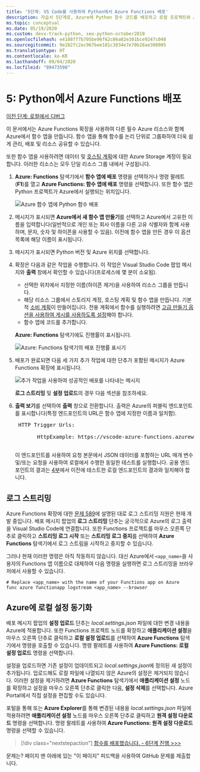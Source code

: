 ```yaml
---
title: '5단계: VS Code를 사용하여 Python에서 Azure Functions 배포'
description: 자습서 5단계로, Azure에 Python 함수 코드를 배포하고 로컬 프로젝트와 Azure 간에 로그를 스트리밍하고 설정을 동기화하는 방법을 알아봅니다.
ms.topic: conceptual
ms.date: 05/19/2020
ms.custom: devx-track-python, seo-python-october2019
ms.openlocfilehash: e4108ff7b705be96f62c06a02e301bce9247c048
ms.sourcegitcommit: 9e282fc2ec967bee181c3034e7e70b28ae308905
ms.translationtype: HT
ms.contentlocale: ko-KR
ms.lasthandoff: 09/04/2020
ms.locfileid: "89473598"
---
```

# <a name="5-deploy-azure-functions-in-python"></a>5: Python에서 Azure Functions 배포

[이전 단계: 로컬에서 디버그](tutorial-vs-code-serverless-python-04.md)

이 문서에서는 Azure Functions 확장을 사용하여 다른 필수 Azure 리소스와 함께 Azure에서 함수 앱을 만듭니다. 함수 앱을 통해 함수를 논리 단위로 그룹화하여 더욱 쉽게 관리, 배포 및 리소스 공유할 수 있습니다.

또한 함수 앱을 사용하려면 데이터 및 [호스팅 계획](/azure/azure-functions/functions-scale#hosting-plan-support)에 대한 Azure Storage 계정이 필요합니다. 이러한 리소스는 모두 단일 리소스 그룹 내에서 구성됩니다.

1. **Azure: Functions** 탐색기에서 **함수 앱에 배포** 명령을 선택하거나 명령 팔레트(**F1**)를 열고 **Azure Functions: 함수 앱에 배포** 명령을 선택합니다. 또한 함수 앱은 Python 프로젝트가 Azure에서 실행되는 위치입니다.

    ![Azure 함수 앱에 Python 함수 배포](media/tutorial-vs-code-serverless-python/deploy-a-python-fuction-to-azure-function-app.png)

1. 메시지가 표시되면 **Azure에서 새 함수 앱 만들기**를 선택하고 Azure에서 고유한 이름을 입력합니다(일반적으로 개인 또는 회사 이름을 다른 고유 식별자와 함께 사용하며, 문자, 숫자 및 하이픈을 사용할 수 있음). 이전에 함수 앱을 만든 경우 이 옵션 목록에 해당 이름이 표시됩니다.

1. 메시지가 표시되면 Python 버전 및 Azure 위치를 선택합니다.

1. 확장은 다음과 같은 작업을 수행합니다. 이 작업은 Visual Studio Code 팝업 메시지와 **출력** 창에서 확인할 수 있습니다(프로세스에 몇 분이 소요됨).

    - 선택한 위치에서 지정한 이름(하이픈 제거)을 사용하여 리소스 그룹을 만듭니다.
    - 해당 리소스 그룹에서 스토리지 계정, 호스팅 계획 및 함수 앱을 만듭니다. 기본적 [소비 계획](/azure/azure-functions/functions-scale#consumption-plan)이 만들어집니다. 전용 계획에서 함수를 실행하려면 [고급 만들기 옵션을 사용하여 게시를 사용하도록 설정](/azure/azure-functions/functions-develop-vs-code)해야 합니다.
    - 함수 앱에 코드를 추가합니다.

    **Azure: Functions** 탐색기에도 진행률이 표시됩니다.

    ![Azure: Functions 탐색기의 배포 진행률 표시기](media/tutorial-vs-code-serverless-python/deployment-progress-indicator-in-azure-function-explorer.png)

1. 배포가 완료되면 다음 세 가지 추가 작업에 대한 단추가 포함된 메시지가 Azure Functions 확장에 표시됩니다.

    ![추가 작업을 사용하여 성공적인 배포를 나타내는 메시지](media/tutorial-vs-code-serverless-python/azure-functions-deployment-success-with-additional-actions.png)

    **로그 스트리밍** 및 **설정 업로드**의 경우 다음 섹션을 참조하세요.

1. **출력 보기**를 선택하여 **출력** 창으로 전환합니다. 출력은 Azure의 퍼블릭 엔드포인트를 표시합니다(특정 엔드포인트의 URL은 함수 앱에 지정한 이름과 일치함).

    <pre>
    HTTP Trigger Urls:

          HttpExample: https://vscode-azure-functions.azurewebsites.net/api/HttpExample
    </pre>

    이 엔드포인트를 사용하여 요청 본문에서 JSON 데이터를 포함하는 URL 매개 변수 및/또는 요청을 사용하여 로컬에서 수행한 동일한 테스트를 실행합니다. 공용 엔드포인트의 결과는 [4부](tutorial-vs-code-serverless-python-04.md)에서 이전에 테스트한 로컬 엔드포인트의 결과와 일치해야 합니다.

## <a name="stream-logs"></a>로그 스트리밍

Azure Functions 확장에 대한 [문제 589](https://github.com/microsoft/vscode-azurefunctions/issues/589)에 설명된 대로 로그 스트리밍 지원은 현재 개발 중입니다. 배포 메시지 팝업의 **로그 스트리밍** 단추는 궁극적으로 Azure의 로그 출력을 Visual Studio Code에 연결합니다. 또한 Functions 프로젝트를 마우스 오른쪽 단추로 클릭하고 **스트리밍 로그 시작** 또는 **스트리밍 로그 중지**를 선택하여 **Azure Functions** 탐색기에서 로그 스트림을 시작하고 중지할 수 있습니다.

그러나 현재 이러한 명령은 아직 작동하지 않습니다. 대신 Azure에서 `<app_name>`을 사용자의 Functions 앱 이름으로 대체하여 다음 명령을 실행하면 로그 스트리밍을 브라우저에서 사용할 수 있습니다.

```
# Replace <app_name> with the name of your Functions app on Azure
func azure functionapp logstream <app_name> --browser
```

## <a name="sync-local-settings-to-azure"></a>Azure에 로컬 설정 동기화

배포 메시지 팝업의 **설정 업로드** 단추는 *local.settings.json* 파일에 대한 변경 내용을 Azure에 적용합니다. 또한 Functions 프로젝트 노드를 확장하고 **애플리케이션 설정**을 마우스 오른쪽 단추로 클릭하고 **로컬 설정 업로드**를 선택하여 **Azure Functions** 탐색기에서 명령을 호출할 수 있습니다. 명령 팔레트를 사용하여 **Azure Functions: 로컬 설정 업로드** 명령을 선택합니다.

설정을 업로드하면 기존 설정이 업데이트되고 *local.settings.json*에 정의된 새 설정이 추가됩니다. 업로드해도 로컬 파일에 나열되지 않은 Azure의 설정은 제거되지 않습니다. 이러한 설정을 제거하려면 **Azure Functions** 탐색기에서 **애플리케이션 설정** 노드를 확장하고 설정을 마우스 오른쪽 단추로 클릭한 다음, **설정 삭제**를 선택합니다. Azure Portal에서 직접 설정을 편집할 수도 있습니다.

포털을 통해 또는 **Azure Explorer**를 통해 변경된 내용을 *local.settings.json* 파일에 적용하려면 **애플리케이션 설정** 노드를 마우스 오른쪽 단추로 클릭하고 **원격 설정 다운로드** 명령을 선택합니다. 명령 팔레트를 사용하여 **Azure Functions: 원격 설정 다운로드** 명령을 선택할 수 있습니다.

> [!div class="nextstepaction"]
> [함수를 배포했습니다. - 6단계 진행 >>>](tutorial-vs-code-serverless-python-06.md)

문제는? 페이지 맨 아래에 있는 "이 페이지" 피드백을 사용하여 GitHub 문제를 제출합니다.
